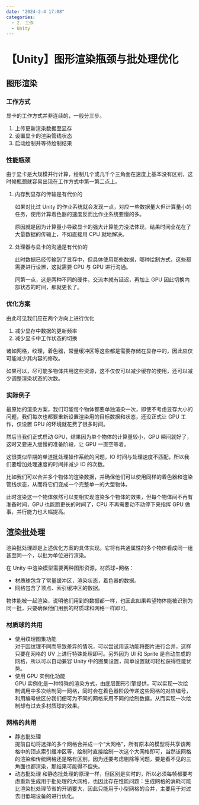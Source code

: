 ```yaml
---
date: "2024-2-4 17:08"
categories:
  - 2. 工作
  - Unity
---
```


# 【Unity】图形渲染瓶颈与批处理优化

## 图形渲染

### 工作方式

显卡的工作方式并非连续的，一般分三步。

1. 上传更新渲染数据至显存
1. 设置显卡的渲染管线状态
1. 启动绘制并等待绘制结果

### 性能瓶颈

由于显卡是大规模并行计算，绘制几个或几千个三角面在速度上基本没有区别，这时候瓶颈就容易出现在工作方式中第一第二点上。

1. 内存到显存的传输是有代价的

   如果对比过 Unity 的作业系统就会发现一点，对应一些数据量大但计算量小的任务，使用计算着色器的速度反而比作业系统要慢的多。

   原因就是因为计算量小导致显卡的强大计算能力没法体现，结果时间全花在了大量数据的传输上，不如直接用 CPU 就地解决。

1. 处理器与显卡的沟通是有代价的

   此时数据已经传输到了显存中，但具体使用那些数据，哪种绘制方式，这些都需要进行设置，这就需要 CPU 与 GPU 进行沟通。

   同第一点，这是两种不同的硬件，交流本就有延迟，再加上 GPU 因此切换内部状态的时间，那就更长了。

### 优化方案

由此可见我们应在两个方向上进行优化

1. 减少显存中数据的更新频率
1. 减少显卡中工作状态的切换

诸如网格，纹理，着色器，常量缓冲区等这些都是需要存储在显存中的，因此应仅可能减少其内容的修改。

如果可以，尽可能多物体共用这些资源，这不仅仅可以减少缓存的使用，还可以减少调整渲染状态的次数。

### 实际例子

最原始的渲染方案，我们可能每个物体都要单独渲染一次，即使不考虑显存大小的问题，我们每次也都要重新设置渲染用的目标数据和状态，还没正式让 GPU 工作，仅设置 GPU 的环境就花费了很多时间。

然后当我们正式启动 GPU，结果因为单个物体的计算量较小，GPU 瞬间就好了，这时又要进入缓慢的准备阶段，让 GPU 一直空等着。

这很类似早期的单道批处理操作系统的问题，IO 时间与处理速度不匹配，所以我们要增加处理速度的时间并减少 IO 的次数。

比如我们可以合并多个物体的渲染数据，并确保他们可以使用同样的着色器和渲染管线状态，从而将它们变成一个完整单一的大型物体。

此时渲染这一个物体依然可以变相实现渲染多个物体的效果，但每个物体间不再有准备时间，GPU 也能跑更长的时间了，CPU 不再需要动不动停下来指挥 GPU 做事，并行能力也大幅提高。

## 渲染批处理

渲染批处理即是上述优化方案的具体实现。它将有共通属性的多个物体看成同一组甚至同一个，以批为单位进行渲染。

在 Unity 中渲染模型需要两种图形资源，材质球+网格：

- 材质球包含了常量缓冲区，渲染状态，着色器的数据。
- 网格包含了顶点、索引缓冲区的数据。

物体能被一起渲染，说明他们用到的数据都一样，也因此如果希望物体能被识别为同一批，只要确保他们用到的材质球和网格一样即可。

### 材质球的共用

- 使用纹理图集功能  
  对于因纹理不同而导致差异的情况，可以尝试用该功能将图片进行合并，这样只要在网格的 UV 上进行特殊处理即可。另外因为 UI 和 Sprite 是自动生成的网格，所以可以自动兼容 Unity 中的图集设置，简单设置就可轻松获得性能优势。
- 使用 GPU 实例化功能  
  GPU 实例化是一种特殊的渲染方式，由底层图形引擎提供，可以实现一次绘制调用中多次绘制同一网格，同时会在着色器阶段传递这些网格的对应编号，利用编号做区分我们便可为不同的网格采用不同的绘制数据，从而实现一次绘制却有过去多材质球的效果。

### 网格的共用

- 静态批处理  
  提前自动将选择的多个网格合并成一个“大网格”，所有原本的模型将共享该网格中的顶点索引缓冲区等，绘制时直接绘制一次这个大网格即可，当然该网格的渲染和传统网格还是略有区别，因为还要考虑剔除等问题，要是看不见的三角面也都渲染，那结果可能得不偿失。
- 动态批处理
  和静态批处理的原理一样，但区别是实时的，所以必须每帧都要考虑重新生成用于批处理的大网格，也因此存在性能问题：生成网格的消耗可能比渲染批处理节省的开销要大，因此只能用于小型网格的合并，主要用于对过去旧低端设备的进行优化。
